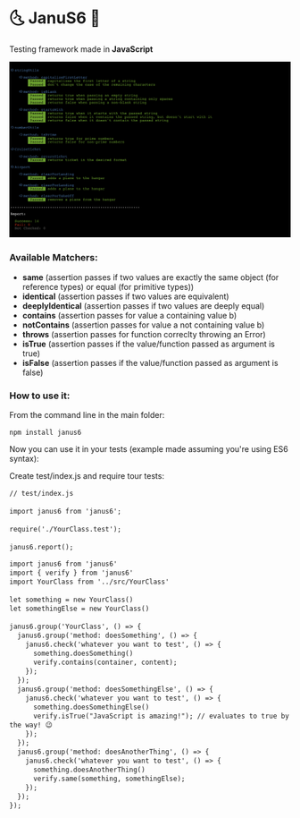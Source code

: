 # 🌜 JanuS6  🌛

Testing framework made in <b>JavaScript</b>

![Alt text](/screenshot.png?raw=true "Janus Testing Framework")

### Available Matchers:

- <b>same</b> (assertion passes if two values are exactly the same object (for reference types) or equal (for primitive types))
- <b>identical</b> (assertion passes if two values are equivalent)
- <b>deeplyIdentical</b> (assertion passes if two values are deeply equal)
- <b>contains</b> (assertion passes for value a containing value b)
- <b>notContains</b> (assertion passes for value a not containing value b)
- <b>throws</b> (assertion passes for function correclty throwing an Error)
- <b>isTrue</b> (assertion passes if the value/function passed as argument is true)
- <b>isFalse</b> (assertion passes if the value/function passed as argument is false)

### How to use it:

From the command line in the main folder:
```
npm install janus6
```

Now you can use it in your tests (example made assuming you're using ES6 syntax):

Create test/index.js and require tour tests:
```
// test/index.js

import janus6 from 'janus6';

require('./YourClass.test');

janus6.report();
```
```
import janus6 from 'janus6'
import { verify } from 'janus6'
import YourClass from '../src/YourClass'

let something = new YourClass()
let somethingElse = new YourClass()

janus6.group('YourClass', () => {
  janus6.group('method: doesSomething', () => {
    janus6.check('whatever you want to test', () => {
      something.doesSomething()
      verify.contains(container, content);
    });
  });
  janus6.group('method: doesSomethingElse', () => {
    janus6.check('whatever you want to test', () => {
      something.doesSomethingElse()
      verify.isTrue("JavaScript is amazing!"); // evaluates to true by the way! 😉    
    });
  });
  janus6.group('method: doesAnotherThing', () => {
    janus6.check('whatever you want to test', () => {
      something.doesAnotherThing()
      verify.same(something, somethingElse);
    });
  });
});

```

